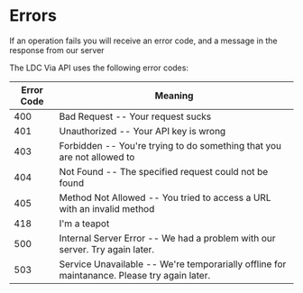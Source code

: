 # Errors

<aside class="notice">If an operation fails you will receive an error code, and a message in the response from our server</aside>

The LDC Via API uses the following error codes:


Error Code | Meaning
---------- | -------
400 | Bad Request -- Your request sucks
401 | Unauthorized -- Your API key is wrong
403 | Forbidden -- You're trying to do something that you are not allowed to
404 | Not Found -- The specified request could not be found
405 | Method Not Allowed -- You tried to access a URL with an invalid method
418 | I'm a teapot
500 | Internal Server Error -- We had a problem with our server. Try again later.
503 | Service Unavailable -- We're temporarially offline for maintanance. Please try again later.
